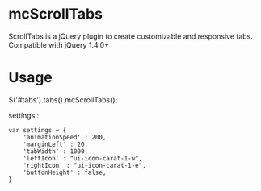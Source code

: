 mcScrollTabs
============

ScrollTabs is a jQuery plugin to create customizable and responsive tabs.
Compatible with jQuery 1.4.0+

Usage
=====

$('#tabs').tabs().mcScrollTabs();

settings :

 	var settings = {
 		'animationSpeed' : 200,
 		'marginLeft' : 20,
 		'tabWidth' : 1000,
 		'leftIcon' : "ui-icon-carat-1-w",
 		'rightIcon' : "ui-icon-carat-1-e",
 		'buttonHeight' : false,
 	}
 	
 	
 	

